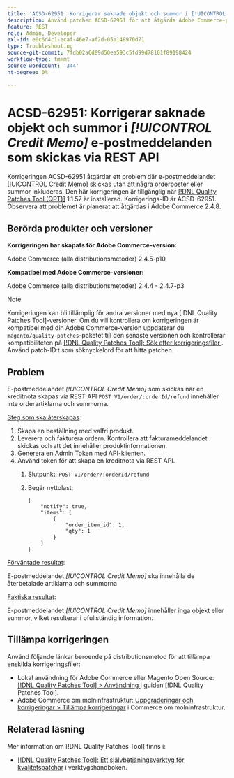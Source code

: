 ```yaml
---
title: 'ACSD-62951: Korrigerar saknade objekt och summor i [!UICONTROL Credit Memo] e-postmeddelanden som skickas via REST API'
description: Använd patchen ACSD-62951 för att åtgärda Adobe Commerce-problemet där e-postmeddelandet [!UICONTROL Credit Memo] skickas utan att inkludera orderartiklarna och summorna.
feature: REST
role: Admin, Developer
exl-id: e0c6d4c1-ecaf-46e7-af2d-05a148970d71
type: Troubleshooting
source-git-commit: 7fdb02a6d89d50ea593c5fd99d78101f89198424
workflow-type: tm+mt
source-wordcount: '344'
ht-degree: 0%

---
```


# ACSD-62951: Korrigerar saknade objekt och summor i *[!UICONTROL Credit Memo]* e-postmeddelanden som skickas via REST API

Korrigeringen ACSD-62951 åtgärdar ett problem där e-postmeddelandet [!UICONTROL Credit Memo] skickas utan att några orderposter eller summor inkluderas. Den här korrigeringen är tillgänglig när [[!DNL Quality Patches Tool (QPT)]](/help/tools/quality-patches-tool/quality-patches-tool-to-self-serve-quality-patches.md) 1.1.57 är installerad. Korrigerings-ID är ACSD-62951. Observera att problemet är planerat att åtgärdas i Adobe Commerce 2.4.8.

## Berörda produkter och versioner

**Korrigeringen har skapats för Adobe Commerce-version:**

Adobe Commerce (alla distributionsmetoder) 2.4.5-p10

**Kompatibel med Adobe Commerce-versioner:**

Adobe Commerce (alla distributionsmetoder) 2.4.4 - 2.4.7-p3

>[!NOTE]
>
>Korrigeringen kan bli tillämplig för andra versioner med nya [!DNL Quality Patches Tool]-versioner. Om du vill kontrollera om korrigeringen är kompatibel med din Adobe Commerce-version uppdaterar du `magento/quality-patches`-paketet till den senaste versionen och kontrollerar kompatibiliteten på [[!DNL Quality Patches Tool]: Sök efter korrigeringsfiler ](https://experienceleague.adobe.com/tools/commerce-quality-patches/index.html?lang=sv-SE). Använd patch-ID:t som söknyckelord för att hitta patchen.

## Problem

E-postmeddelandet *[!UICONTROL Credit Memo]* som skickas när en kreditnota skapas via REST API `POST V1/order/:orderId/refund` innehåller inte orderartiklarna och summorna.

<u>Steg som ska återskapas</u>:

1. Skapa en beställning med valfri produkt.
1. Leverera och fakturera ordern. Kontrollera att fakturameddelandet skickas och att det innehåller produktinformationen.
1. Generera en Admin Token med API-klienten.
1. Använd token för att skapa en kreditnota via REST API.
   1. Slutpunkt: `POST V1/order/:orderId/refund`
   1. Begär nyttolast:

      ```
      {  
          "notify": true,  
          "items": [  
              {  
                  "order_item_id": 1,  
                  "qty": 1  
              }  
          ]  
      }  
      ```

<u>Förväntade resultat</u>:

E-postmeddelandet *[!UICONTROL Credit Memo]* ska innehålla de återbetalade artiklarna och summorna

<u>Faktiska resultat</u>:

E-postmeddelandet *[!UICONTROL Credit Memo]* innehåller inga objekt eller summor, vilket resulterar i ofullständig information.

## Tillämpa korrigeringen

Använd följande länkar beroende på distributionsmetod för att tillämpa enskilda korrigeringsfiler:

* Lokal användning för Adobe Commerce eller Magento Open Source: [[!DNL Quality Patches Tool] > Användning ](/help/tools/quality-patches-tool/usage.md) i guiden [!DNL Quality Patches Tool].
* Adobe Commerce om molninfrastruktur: [Uppgraderingar och korrigeringar > Tillämpa korrigeringar](https://experienceleague.adobe.com/docs/commerce-cloud-service/user-guide/develop/upgrade/apply-patches.html?lang=sv-SE) i Commerce om molninfrastruktur.


## Relaterad läsning

Mer information om [!DNL Quality Patches Tool] finns i:

* [[!DNL Quality Patches Tool]: Ett självbetjäningsverktyg för kvalitetspatchar](/help/tools/quality-patches-tool/quality-patches-tool-to-self-serve-quality-patches.md) i verktygshandboken.
